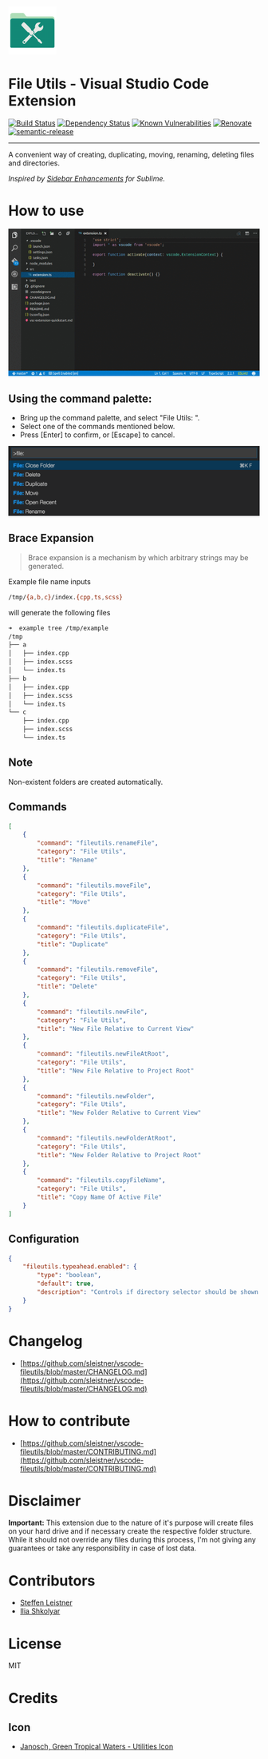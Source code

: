 ![icon](images/icon-96x96.png)

# File Utils - Visual Studio Code Extension

[![Build Status](https://travis-ci.org/sleistner/vscode-fileutils.svg?branch=master)](https://travis-ci.org/sleistner/vscode-fileutils)
[![Dependency Status](https://david-dm.org/sleistner/vscode-fileutils.svg)](https://david-dm.org/sleistner/vscode-fileutils)
[![Known Vulnerabilities](https://snyk.io/test/github/sleistner/vscode-fileutils/badge.svg)](https://snyk.io/test/github/sleistner/vscode-fileutils)
[![Renovate](https://img.shields.io/badge/renovate-enabled-brightgreen.svg)](https://renovatebot.com)
[![semantic-release](https://img.shields.io/badge/%20%20%F0%9F%93%A6%F0%9F%9A%80-semantic--release-e10079.svg)](https://github.com/semantic-release/semantic-release)


---


A convenient way of creating, duplicating, moving, renaming, deleting files and directories.

_Inspired by [Sidebar Enhancements](https://github.com/titoBouzout/SideBarEnhancements) for Sublime._


# How to use

![demo](images/demo.gif)

## Using the command palette:

* Bring up the command palette, and select "File Utils: ".
* Select one of the commands mentioned below.
* Press [Enter] to confirm, or [Escape] to cancel.

![howto](images/howto.png)

## Brace Expansion
> Brace expansion is a mechanism by which arbitrary strings may be generated.

Example file name inputs
```bash
/tmp/{a,b,c}/index.{cpp,ts,scss}
```

will generate the following files
```bash
➜  example tree /tmp/example
/tmp
├── a
│   ├── index.cpp
│   ├── index.scss
│   └── index.ts
├── b
│   ├── index.cpp
│   ├── index.scss
│   └── index.ts
└── c
    ├── index.cpp
    ├── index.scss
    └── index.ts
```

## Note

Non-existent folders are created automatically.


## Commands

```json
[
    {
        "command": "fileutils.renameFile",
        "category": "File Utils",
        "title": "Rename"
    },
    {
        "command": "fileutils.moveFile",
        "category": "File Utils",
        "title": "Move"
    },
    {
        "command": "fileutils.duplicateFile",
        "category": "File Utils",
        "title": "Duplicate"
    },
    {
        "command": "fileutils.removeFile",
        "category": "File Utils",
        "title": "Delete"
    },
    {
        "command": "fileutils.newFile",
        "category": "File Utils",
        "title": "New File Relative to Current View"
    },
    {
        "command": "fileutils.newFileAtRoot",
        "category": "File Utils",
        "title": "New File Relative to Project Root"
    },
    {
        "command": "fileutils.newFolder",
        "category": "File Utils",
        "title": "New Folder Relative to Current View"
    },
    {
        "command": "fileutils.newFolderAtRoot",
        "category": "File Utils",
        "title": "New Folder Relative to Project Root"
    },
    {
        "command": "fileutils.copyFileName",
        "category": "File Utils",
        "title": "Copy Name Of Active File"
    }
]
```

## Configuration

```json
{
    "fileutils.typeahead.enabled": {
        "type": "boolean",
        "default": true,
        "description": "Controls if directory selector should be shown."
    }
}
```

# Changelog

- [https://github.com/sleistner/vscode-fileutils/blob/master/CHANGELOG.md](https://github.com/sleistner/vscode-fileutils/blob/master/CHANGELOG.md)

# How to contribute

- [https://github.com/sleistner/vscode-fileutils/blob/master/CONTRIBUTING.md](https://github.com/sleistner/vscode-fileutils/blob/master/CONTRIBUTING.md)

# Disclaimer

**Important:** This extension due to the nature of it's purpose will create
files on your hard drive and if necessary create the respective folder structure.
While it should not override any files during this process, I'm not giving any guarantees
or take any responsibility in case of lost data.

# Contributors

* [Steffen Leistner](https://github.com/sleistner)
* [Ilia Shkolyar](https://github.com/iliashkolyar)

# License

MIT

# Credits

## Icon
- [Janosch, Green Tropical Waters - Utilities Icon](https://iconarchive.com/show/tropical-waters-folders-icons-by-janosch500/Utilities-icon.html)

